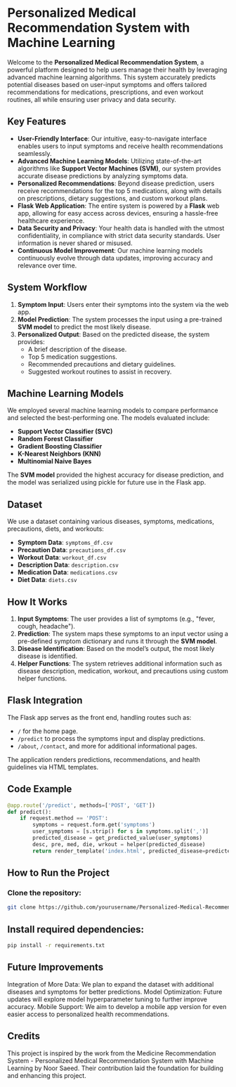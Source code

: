 # **Personalized Medical Recommendation System with Machine Learning**

Welcome to the **Personalized Medical Recommendation System**, a powerful platform designed to help users manage their health by leveraging advanced machine learning algorithms. This system accurately predicts potential diseases based on user-input symptoms and offers tailored recommendations for medications, prescriptions, and even workout routines, all while ensuring user privacy and data security.

## **Key Features**

- **User-Friendly Interface**: Our intuitive, easy-to-navigate interface enables users to input symptoms and receive health recommendations seamlessly.
- **Advanced Machine Learning Models**: Utilizing state-of-the-art algorithms like **Support Vector Machines (SVM)**, our system provides accurate disease predictions by analyzing symptoms data.
- **Personalized Recommendations**: Beyond disease prediction, users receive recommendations for the top 5 medications, along with details on prescriptions, dietary suggestions, and custom workout plans.
- **Flask Web Application**: The entire system is powered by a **Flask** web app, allowing for easy access across devices, ensuring a hassle-free healthcare experience.
- **Data Security and Privacy**: Your health data is handled with the utmost confidentiality, in compliance with strict data security standards. User information is never shared or misused.
- **Continuous Model Improvement**: Our machine learning models continuously evolve through data updates, improving accuracy and relevance over time.

## **System Workflow**

1. **Symptom Input**: Users enter their symptoms into the system via the web app.
2. **Model Prediction**: The system processes the input using a pre-trained **SVM model** to predict the most likely disease.
3. **Personalized Output**: Based on the predicted disease, the system provides:
   - A brief description of the disease.
   - Top 5 medication suggestions.
   - Recommended precautions and dietary guidelines.
   - Suggested workout routines to assist in recovery.

## **Machine Learning Models**

We employed several machine learning models to compare performance and selected the best-performing one. The models evaluated include:

- **Support Vector Classifier (SVC)**
- **Random Forest Classifier**
- **Gradient Boosting Classifier**
- **K-Nearest Neighbors (KNN)**
- **Multinomial Naive Bayes**

The **SVM model** provided the highest accuracy for disease prediction, and the model was serialized using pickle for future use in the Flask app.

## **Dataset**

We use a dataset containing various diseases, symptoms, medications, precautions, diets, and workouts:

- **Symptom Data**: `symptoms_df.csv`
- **Precaution Data**: `precautions_df.csv`
- **Workout Data**: `workout_df.csv`
- **Description Data**: `description.csv`
- **Medication Data**: `medications.csv`
- **Diet Data**: `diets.csv`

## **How It Works**

1. **Input Symptoms**: The user provides a list of symptoms (e.g., "fever, cough, headache").
2. **Prediction**: The system maps these symptoms to an input vector using a pre-defined symptom dictionary and runs it through the **SVM model**.
3. **Disease Identification**: Based on the model’s output, the most likely disease is identified.
4. **Helper Functions**: The system retrieves additional information such as disease description, medication, workout, and precautions using custom helper functions.

## **Flask Integration**

The Flask app serves as the front end, handling routes such as:

- `/` for the home page.
- `/predict` to process the symptoms input and display predictions.
- `/about`, `/contact`, and more for additional informational pages.

The application renders predictions, recommendations, and health guidelines via HTML templates.

## **Code Example**

```python
@app.route('/predict', methods=['POST', 'GET'])
def predict():
    if request.method == 'POST':
        symptoms = request.form.get('symptoms')
        user_symptoms = [s.strip() for s in symptoms.split(',')]
        predicted_disease = get_predicted_value(user_symptoms)
        desc, pre, med, die, wrkout = helper(predicted_disease)
        return render_template('index.html', predicted_disease=predicted_disease, dis_des=desc, dis_pre=pre, dis_med=med, dis_diet=die, dis_wrkout=wrkout)
```
## **How to Run the Project**

### **Clone the repository**:

```bash
git clone https://github.com/yourusername/Personalized-Medical-Recommendation-System.git
```

## Install required dependencies:
```bash
pip install -r requirements.txt
```

## Future Improvements
Integration of More Data: We plan to expand the dataset with additional diseases and symptoms for better predictions.
Model Optimization: Future updates will explore model hyperparameter tuning to further improve accuracy.
Mobile Support: We aim to develop a mobile app version for even easier access to personalized health recommendations.

## Credits
This project is inspired by the work from the Medicine Recommendation System - Personalized Medical Recommendation System with Machine Learning by Noor Saeed. Their contribution laid the foundation for building and enhancing this project.
